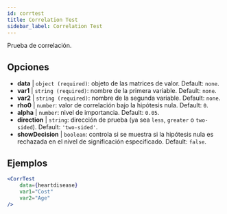 ```yaml
---
id: corrtest
title: Correlation Test
sidebar_label: Correlation Test
---
```


Prueba de correlación.

## Opciones

* __data__ | `object (required)`: objeto de las matrices de valor. Default: `none`.
* __var1__ | `string (required)`: nombre de la primera variable. Default: `none`.
* __var2__ | `string (required)`: nombre de la segunda variable. Default: `none`.
* __rho0__ | `number`: valor de correlación bajo la hipótesis nula. Default: `0`.
* __alpha__ | `number`: nivel de importancia. Default: `0.05`.
* __direction__ | `string`: dirección de prueba (ya sea `less`, `greater` o `two-sided`). Default: `'two-sided'`.
* __showDecision__ | `boolean`: controla si se muestra si la hipótesis nula es rechazada en el nivel de significación especificado. Default: `false`.


## Ejemplos

```jsx live
<CorrTest
    data={heartdisease} 
    var1="Cost"
    var2="Age"
/>
```
